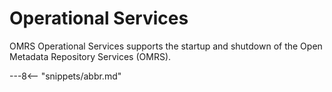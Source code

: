 <!-- SPDX-License-Identifier: CC-BY-4.0 -->
<!-- Copyright Contributors to the ODPi Egeria project. -->

# Operational Services

OMRS Operational Services supports the startup and shutdown of the Open Metadata Repository Services (OMRS).


---8<-- "snippets/abbr.md"